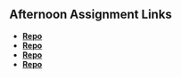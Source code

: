 ## Afternoon Assignment Links

* **[Repo](https://github.com/lincmarler/GameNight)**
* **[Repo](https://github.com/lincmarler/VendingMachine)**
* **[Repo](https://github.com/lincmarler/gregslistMVC)**
* **[Repo](https://github.com/AustinPerry22/JungleJumble)**
